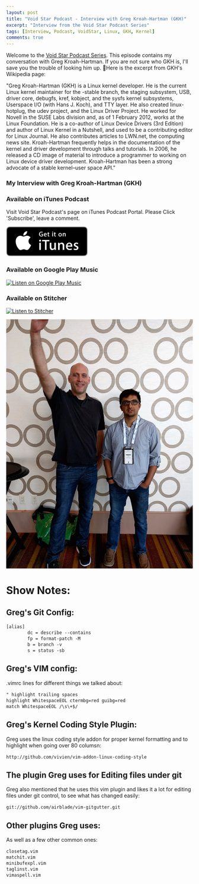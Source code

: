 ```yaml
---
layout: post
title: "Void Star Podcast - Interview with Greg Kroah-Hartman (GKH)"
excerpt: "Interview from the Void Star Podcast Series"
tags: [Interview, Podcast, VoidStar, Linux, GKH, Kernel]
comments: true
---
```

Welcome to the [Void Star Podcast Series](http://www.mycpu.org/about-interviews). This episode contains my conversation with Greg Kroah-Hartman. If you are not sure who GKH is, I'll save you the trouble of looking him up.
Here is the excerpt from GKH's Wikipedia page:

"Greg Kroah-Hartman (GKH) is a Linux kernel developer. He is the current Linux kernel maintainer for the -stable branch, the staging subsystem, USB, driver core, debugfs, kref, kobject, and the sysfs kernel subsystems, Userspace I/O (with Hans J. Koch), and TTY layer. He also created linux-hotplug, the udev project, and the Linux Driver Project. He worked for Novell in the SUSE Labs division and, as of 1 February 2012, works at the Linux Foundation.
He is a co-author of Linux Device Drivers (3rd Edition) and author of Linux Kernel in a Nutshell, and used to be a contributing editor for Linux Journal. He also contributes articles to LWN.net, the computing news site. 
Kroah-Hartman frequently helps in the documentation of the kernel and driver development through talks and tutorials. In 2006, he released a CD image of material to introduce a programmer to working on Linux device driver development.
Kroah-Hartman has been a strong advocate of a stable kernel–user space API."

### My Interview with Greg Kroah-Hartman (GKH)

### Available on iTunes Podcast
Visit Void Star Podcast's page on iTunes Podcast Portal. Please Click 'Subscribe', leave a comment.

[![Get it iTunes](/images/itunes.svg)](https://itunes.apple.com/us/podcast/voidstar-podcast/id1332549527)

### Available on Google Play Music
<div>
<a href='https://playmusic.app.goo.gl/?ibi=com.google.PlayMusic&amp;isi=691797987&amp;ius=googleplaymusic&amp;apn=com.google.android.music&amp;link=https://play.google.com/music/m/I46jz5f2f345iw4a5kw3umtbela?t%3DVoidStar_Podcast%26pcampaignid%3DMKT-na-all-co-pr-mu-pod-16' rel='nofollow'><img width='125px' alt='Listen on Google Play Music' src='https://play.google.com/intl/en_us/badges-music/images/badges/en_badge_web_music.png'/></a>
</div>

### Available on Stitcher
<div>
<a href="https://www.stitcher.com/s?fid=162759&refid=stpr"><img src="https://secureimg.stitcher.com/promo.assets/stitcher-banner-180x120.jpg" width="180" height="120" alt="Listen to Stitcher"></a>
</div>

![Towering-GKH](/images/GKH-Manoj.gif)

# Show Notes:<a id="sec-1" name="sec-1"></a>

## Greg's Git Config:<a id="sec-1-1" name="sec-1-1"></a>

    [alias]
            dc = describe --contains
            fp = format-patch -M
            b = branch -v
            s = status -sb

## Greg's VIM config:<a id="sec-1-2" name="sec-1-2"></a>

.vimrc lines for different things we talked about:

    " highlight trailing spaces
    highlight WhitespaceEOL ctermbg=red guibg=red
    match WhitespaceEOL /\s\+$/

## Greg's Kernel Coding Style Plugin:<a id="sec-1-3" name="sec-1-3"></a>
Greg uses the linux coding style addon for proper kernel formatting and to highlight when going over 80 columsn:

    http://github.com/vivien/vim-addon-linux-coding-style

## The plugin Greg uses for Editing files under git<a id="sec-1-4" name="sec-1-4"></a>

Greg also mentioned that he uses this vim plugin and likes it a lot for editing files under git control, to see what has changed easily:

    git://github.com/airblade/vim-gitgutter.git

## Other plugins Greg uses:<a id="sec-1-5" name="sec-1-5"></a>

As well as a few other common ones:

    closetag.vim
    matchit.vim
    minibufexpl.vim
    taglinst.vim
    vimaspell.vim